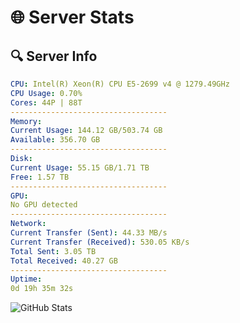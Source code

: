 # 🌐 Server Stats
## 🔍 Server Info
```yaml
CPU: Intel(R) Xeon(R) CPU E5-2699 v4 @ 1279.49GHz
CPU Usage: 0.70%
Cores: 44P | 88T
-----------------------------------
Memory:
Current Usage: 144.12 GB/503.74 GB
Available: 356.70 GB
-----------------------------------
Disk:
Current Usage: 55.15 GB/1.71 TB
Free: 1.57 TB
-----------------------------------
GPU:
No GPU detected
-----------------------------------
Network:
Current Transfer (Sent): 44.33 MB/s
Current Transfer (Received): 530.05 KB/s
Total Sent: 3.05 TB
Total Received: 40.27 GB
-----------------------------------
Uptime:
0d 19h 35m 32s
```
![GitHub Stats](https://img.shields.io/badge/Updated-2025-03-08_16:58:21-blue)